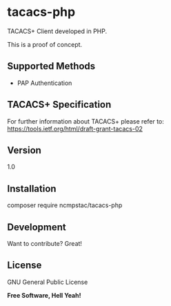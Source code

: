 # tacacs-php

TACACS+ Client developed in PHP.

This is a proof of concept.

## Supported Methods

- PAP Authentication

## TACACS+ Specification

For further information about TACACS+ please refer to: https://tools.ietf.org/html/draft-grant-tacacs-02

## Version

1.0

## Installation
composer require ncmpstac/tacacs-php

## Development

Want to contribute? Great!

## License
GNU General Public License

**Free Software, Hell Yeah!**
